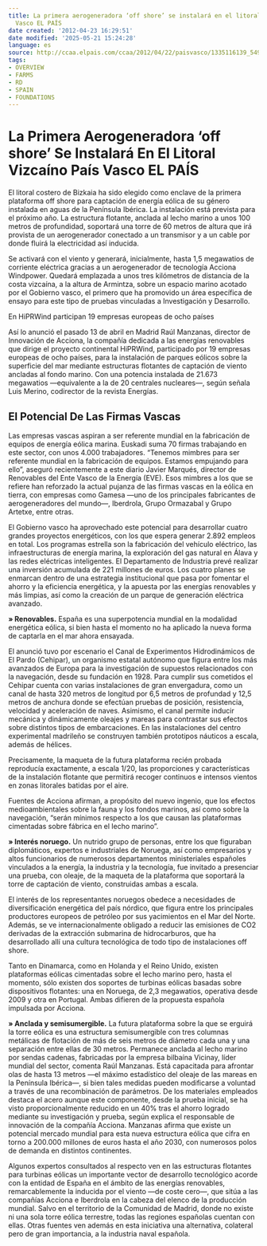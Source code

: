 ```yaml
---
title: La primera aerogeneradora ‘off shore’ se instalará en el litoral vizcaíno País
  Vasco EL PAÍS
date created: '2012-04-23 16:29:51'
date modified: '2025-05-21 15:24:28'
language: es
source: http://ccaa.elpais.com/ccaa/2012/04/22/paisvasco/1335116139_549232.html
tags:
- OVERVIEW
- FARMS
- RD
- SPAIN
- FOUNDATIONS
---
```



# La Primera Aerogeneradora ‘off shore’ Se Instalará En El Litoral Vizcaíno País Vasco EL PAÍS

El litoral costero de Bizkaia ha sido elegido como enclave de la primera plataforma off shore para captación de energía eólica de su género instalada en aguas de la Península Ibérica. La instalación está prevista para el próximo año. La estructura flotante, anclada al lecho marino a unos 100 metros de profundidad, soportará una torre de 60 metros de altura que irá provista de un aerogenerador conectado a un transmisor y a un cable por donde fluirá la electricidad así inducida.

Se activará con el viento y generará, inicialmente, hasta 1,5 megawatios de corriente eléctrica gracias a un aerogenerador de tecnología Acciona Windpower. Quedará emplazada a unos tres kilómetros de distancia de la costa vizcaína, a la altura de Armintza, sobre un espacio marino acotado por el Gobierno vasco, el primero que ha promovido un área específica de ensayo para este tipo de pruebas vinculadas a Investigación y Desarrollo.

En HiPRWind participan 19 empresas europeas de ocho países

Así lo anunció el pasado 13 de abril en Madrid Raúl Manzanas, director de Innovación de Acciona, la compañía dedicada a las energías renovables que dirige el proyecto continental HiPRWind, participado por 19 empresas europeas de ocho países, para la instalación de parques eólicos sobre la superficie del mar mediante estructuras flotantes de captación de viento ancladas al fondo marino. Con una potencia instalada de 21.673 megawatios —equivalente a la de 20 centrales nucleares—, según señala Luis Merino, codirector de la revista Energías.

	

## El Potencial De Las Firmas Vascas

Las empresas vascas aspiran a ser referente mundial en la fabricación de equipos de energía eólica marina. Euskadi suma 70 firmas trabajando en este sector, con unos 4.000 trabajadores. “Tenemos mimbres para ser referente mundial en la fabricación de equipos. Estamos empujando para ello”, aseguró recientemente a este diario Javier Marqués, director de Renovables del Ente Vasco de la Energía (EVE). Esos mimbres a los que se refiere han reforzado la actual pujanza de las firmas vascas en la eólica en tierra, con empresas como Gamesa —uno de los principales fabricantes de aerogeneradores del mundo—, Iberdrola, Grupo Ormazabal y Grupo Artetxe, entre otras.

El Gobierno vasco ha aprovechado este potencial para desarrollar cuatro grandes proyectos energéticos, con los que espera generar 2.892 empleos en total. Los programas estrella son la fabricación del vehículo eléctrico, las infraestructuras de energía marina, la exploración del gas natural en Álava y las redes eléctricas inteligentes. El Departamento de Industria prevé realizar una inversión acumulada de 221 millones de euros. Los cuatro planes se enmarcan dentro de una estrategia institucional que pasa por fomentar el ahorro y la eficiencia energética, y la apuesta por las energías renovables y más limpias, así como la creación de un parque de generación eléctrica avanzado.

**» Renovables.** España es una superpotencia mundial en la modalidad energética eólica, si bien hasta el momento no ha aplicado la nueva forma de captarla en el mar ahora ensayada.

El anunció tuvo por escenario el Canal de Experimentos Hidrodinámicos de El Pardo (Cehipar), un organismo estatal autónomo que figura entre los más avanzados de Europa para la investigación de supuestos relacionados con la navegación, desde su fundación en 1928. Para cumplir sus cometidos el Cehipar cuenta con varias instalaciones de gran envergadura, como un canal de hasta 320 metros de longitud por 6,5 metros de profundad y 12,5 metros de anchura donde se efectúan pruebas de posición, resistencia, velocidad y aceleración de naves. Asimismo, el canal permite inducir mecánica y dinámicamente oleajes y mareas para contrastar sus efectos sobre distintos tipos de embarcaciones. En las instalaciones del centro experimental madrileño se construyen también prototipos náuticos a escala, además de hélices.

Precisamente, la maqueta de la futura plataforma recién probada reproducía exactamente, a escala 1/20, las proporciones y características de la instalación flotante que permitirá recoger continuos e intensos vientos en zonas litorales batidas por el aire.

Fuentes de Acciona afirman, a propósito del nuevo ingenio, que los efectos medioambientales sobre la fauna y los fondos marinos, así como sobre la navegación, “serán mínimos respecto a los que causan las plataformas cimentadas sobre fábrica en el lecho marino”.

**» Interés noruego.** Un nutrido grupo de personas, entre los que figuraban diplomáticos, expertos e industriales de Noruega, así como empresarios y altos funcionarios de numerosos departamentos ministeriales españoles vinculados a la energía, la industria y la tecnología, fue invitado a presenciar una prueba, con oleaje, de la maqueta de la plataforma que soportará la torre de captación de viento, construidas ambas a escala.

El interés de los representantes noruegos obedece a necesidades de diversificación energética del país nórdico, que figura entre los principales productores europeos de petróleo por sus yacimientos en el Mar del Norte. Además, se ve internacionalmente obligado a reducir las emisiones de CO2 derivadas de la extracción submarina de hidrocarburos, que ha desarrollado allí una cultura tecnológica de todo tipo de instalaciones off shore.

Tanto en Dinamarca, como en Holanda y el Reino Unido, existen plataformas eólicas cimentadas sobre el lecho marino pero, hasta el momento, sólo existen dos soportes de turbinas eólicas basadas sobre dispositivos flotantes: una en Noruega, de 2,3 megawatios, operativa desde 2009 y otra en Portugal. Ambas difieren de la propuesta española impulsada por Acciona.

**» Anclada y semisumergible.** La futura plataforma sobre la que se erguirá la torre eólica es una estructura semisumergible con tres columnas metálicas de flotación de más de seis metros de diámetro cada una y una separación entre ellas de 30 metros. Permanece anclada al lecho marino por sendas cadenas, fabricadas por la empresa bilbaína Vicinay, líder mundial del sector, comenta Raúl Manzanas. Está capacitada para afrontar olas de hasta 13 metros —el máximo estadístico del oleaje de las mareas en la Península Ibérica—, si bien tales medidas pueden modificarse a voluntad a través de una recombinación de parámetros. De los materiales empleados destaca el acero aunque este componente, desde la prueba inicial, se ha visto proporcionalmente reducido en un 40% tras el ahorro logrado mediante su investigación y prueba, según explica el responsable de innovación de la compañía Acciona. Manzanas afirma que existe un potencial mercado mundial para esta nueva estructura eólica que cifra en torno a 200.000 millones de euros hasta el año 2030, con numerosos polos de demanda en distintos continentes.

Algunos expertos consultados al respecto ven en las estructuras flotantes para turbinas eólicas un importante vector de desarrollo tecnológico acorde con la entidad de España en el ámbito de las energías renovables, remarcablemente la inducida por el viento —de coste cero—, que sitúa a las compañías Acciona e Iberdrola en la cabeza del elenco de la producción mundial. Salvo en el territorio de la Comunidad de Madrid, donde no existe ni una sola torre eólica terrestre, todas las regiones españolas cuentan con ellas. Otras fuentes ven además en esta iniciativa una alternativa, colateral pero de gran importancia, a la industria naval española.
